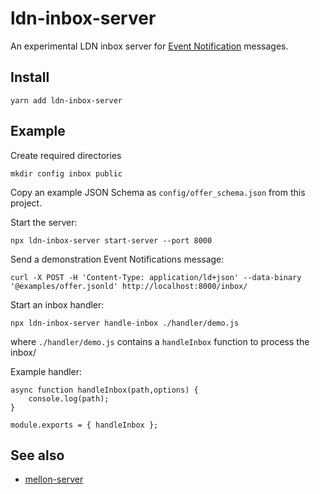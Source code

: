 # ldn-inbox-server

An experimental LDN inbox server for [Event Notification](https://www.eventnotifications.net) messages.

## Install

```
yarn add ldn-inbox-server
```

## Example

Create required directories

```
mkdir config inbox public
```

Copy an example JSON Schema as `config/offer_schema.json` from this project.

Start the server:

```
npx ldn-inbox-server start-server --port 8000
```

Send a demonstration Event Notifications message:

```
curl -X POST -H 'Content-Type: application/ld+json' --data-binary '@examples/offer.jsonld' http://localhost:8000/inbox/
```

Start an inbox handler: 

```
npx ldn-inbox-server handle-inbox ./handler/demo.js
```

where `./handler/demo.js` contains a `handleInbox` function to process the inbox/

Example handler:

```
async function handleInbox(path,options) {
    console.log(path);
}

module.exports = { handleInbox };
```

## See also

- [mellon-server](https://www.npmjs.com/package/mellon-server)